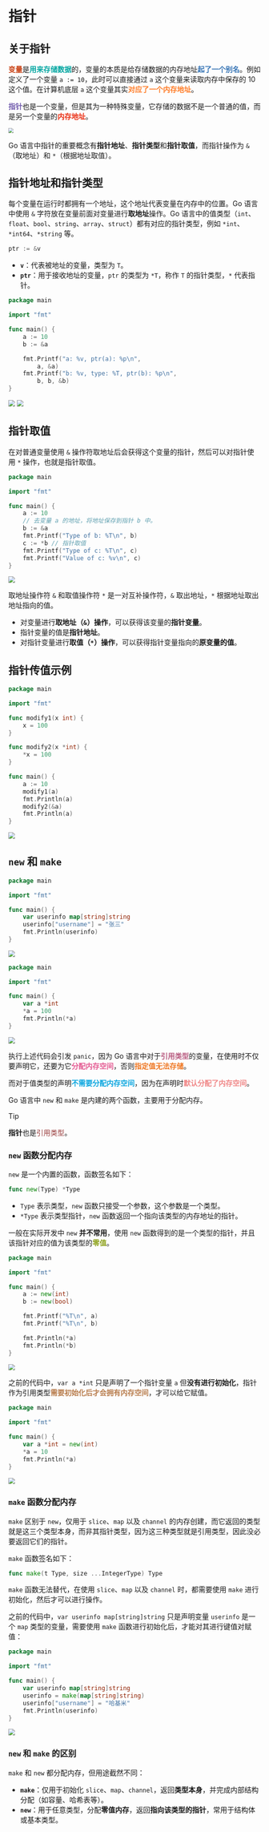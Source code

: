# 指针

## 关于指针

<span style="color:#C83F12; font-weight:bold">变量</span>是<span style="color:#03A6A1; font-weight:bold">用来存储数据</span>的，变量的本质是给存储数据的内存地址<span style="color:#3674B5; font-weight:bold">起了一个别名</span>。例如定义了一个变量 `a := 10`，此时可以直接通过 `a` 这个变量来读取内存中保存的 10 这个值。在计算机底层 `a` 这个变量其实<span style="color:#FF7D29; font-weight:bold">对应了一个内存地址</span>。

<span style="color:#725CAD; font-weight:bold">指针</span>也是一个变量，但是其为一种特殊变量，它存储的数据不是一个普通的值，而是另一个变量的<span style="color:#EA2F14; font-weight:bold">内存地址</span>。

<img src="../../images/image-202509202116.svg" style="zoom: 60%;" />

Go 语言中指针的重要概念有**指针地址**、**指针类型**和**指针取值**，而指针操作为 `&`（取地址）和 `*`（根据地址取值）。

## 指针地址和指针类型

每个变量在运行时都拥有一个地址，这个地址代表变量在内存中的位置。Go 语言中使用 `&` 字符放在变量前面对变量进行**取地址**操作。Go 语言中的值类型（`int`、`float`、`bool`、`string`、`array`、`struct`）都有对应的指针类型，例如 `*int`、`*int64`、`*string` 等。

```go
ptr := &v 
```

- **`v`**：代表被地址的变量，类型为 `T`。
- **`ptr`**：用于接收地址的变量，`ptr` 的类型为 `*T`，称作 `T` 的指针类型，`*` 代表指针。

```go
package main

import "fmt"

func main() {
	a := 10
	b := &a

	fmt.Printf("a: %v, ptr(a): %p\n",
		a, &a)
	fmt.Printf("b: %v, type: %T, ptr(b): %p\n",
		b, b, &b)
}
```

<img src="../../images/image-202509202302.png" style="zoom:80%;" />

<img src="../../images/image-202509202313.svg" style="zoom: 80%;" />

## 指针取值

在对普通变量使用 `&` 操作符取地址后会获得这个变量的指针，然后可以对指针使用 `*` 操作，也就是指针取值。

```go
package main

import "fmt"

func main() {
	a := 10
	// 去变量 a 的地址，将地址保存到指针 b 中。
	b := &a
	fmt.Printf("Type of b: %T\n", b)
	c := *b // 指针取值
	fmt.Printf("Type of c: %T\n", c)
	fmt.Printf("Value of c: %v\n", c)
}
```

<img src="../../images/image-202509202329.png" style="zoom:80%;" />

取地址操作符 `&` 和取值操作符 `*` 是一对互补操作符，`&` 取出地址，`*` 根据地址取出地址指向的值。

- 对变量进行**取地址（`&`）操作**，可以获得该变量的**指针变量**。
- 指针变量的值是**指针地址**。
- 对指针变量进行**取值（`*`）操作**，可以获得指针变量指向的**原变量的值**。

## 指针传值示例

```go
package main

import "fmt"

func modify1(x int) {
	x = 100
}

func modify2(x *int) {
	*x = 100
}

func main() {
	a := 10
	modify1(a)
	fmt.Println(a)
	modify2(&a)
	fmt.Println(a)
}
```

<img src="../../images/image-202509202336.png" style="zoom:80%;" />

## `new` 和 `make` 

```go
package main

import "fmt"

func main() {
	var userinfo map[string]string
	userinfo["username"] = "张三"
	fmt.Println(userinfo)
}
```

<img src="../../images/image-202509202339.png" style="zoom:80%;" />

```go
package main

import "fmt"

func main() {
	var a *int
	*a = 100
	fmt.Println(*a)
}
```

<img src="../../images/image-202509202341.png" style="zoom:80%;" />

执行上述代码会引发 `panic`，因为 Go 语言中对于<span style="color:#B95E82; font-weight:bold">引用类型</span>的变量，在使用时不仅要声明它，还要为它<span style="color:#E45A92; font-weight:bold">分配内存空间</span>，否则<span style="color:#EF7722; font-weight:bold">指定值无法存储</span>。

而对于值类型的声明<span style="color:#0BA6DF; font-weight:bold">不需要分配内存空间</span>，因为在声明时<span style="color:#F08787; font-weight:bold">默认分配了内存空间</span>。

Go 语言中 `new` 和 `make` 是内建的两个函数，主要用于分配内存。

> [!tip]
>
> **指针**也是<span style="color:#9A3F3F">引用类型</span>。

### `new` 函数分配内存

`new` 是一个内置的函数，函数签名如下：

```go
func new(Type) *Type
```

- `Type` 表示类型，`new` 函数只接受一个参数，这个参数是一个类型。
- `*Type` 表示类型指针，`new` 函数返回一个指向该类型的内存地址的指针。

一般在实际开发中 `new` **并不常用**，使用 `new` 函数得到的是一个类型的指针，并且该指针对应的值为该类型的<span style="color:#8FA31E; font-weight:bold">零值</span>。

```go
package main

import "fmt"

func main() {
	a := new(int)
	b := new(bool)

	fmt.Printf("%T\n", a)
	fmt.Printf("%T\n", b)

	fmt.Println(*a)
	fmt.Println(*b)
}
```

<img src="../../images/image-202509202353.png" style="zoom:80%;" />

之前的代码中，`var a *int` 只是声明了一个指针变量 `a` 但**没有进行初始化**，指针作为引用类型<span style="color:#B87C4C; font-weight:bold">需要初始化后才会拥有内存空间</span>，才可以给它赋值。

```go
package main

import "fmt"

func main() {
	var a *int = new(int)
	*a = 10
	fmt.Println(*a)
}
```

<img src="../../images/image-202509202355.png" style="zoom:80%;" />

### `make` 函数分配内存

`make` 区别于 `new`，仅用于 `slice`、`map` 以及 `channel` 的内存创建，而它返回的类型就是这三个类型本身，而非其指针类型，因为这三种类型就是引用类型，因此没必要返回它们的指针。

`make` 函数签名如下：

```go
func make(t Type, size ...IntegerType) Type
```

`make` 函数无法替代，在使用 `slice`、`map` 以及 `channel` 时，都需要使用 `make` 进行初始化，然后才可以进行操作。

之前的代码中，`var userinfo map[string]string` 只是声明变量 `userinfo` 是一个 `map` 类型的变量，需要使用 `make` 函数进行初始化后，才能对其进行键值对赋值：

```go
package main

import "fmt"

func main() {
	var userinfo map[string]string
	userinfo = make(map[string]string)
	userinfo["username"] = "哈基米"
	fmt.Println(userinfo)
}
```

<img src="../../images/image-202509210013.png" style="zoom:80%;" />

### `new` 和 `make` 的区别

`make` 和 `new` 都分配内存，但用途截然不同： 

- **`make`**：仅用于初始化 `slice`、`map`、`channel`，返回**类型本身**，并完成内部结构分配（如容量、哈希表等）。
- **`new`**：用于任意类型，分配**零值内存**，返回**指向该类型的指针**，常用于结构体或基本类型。